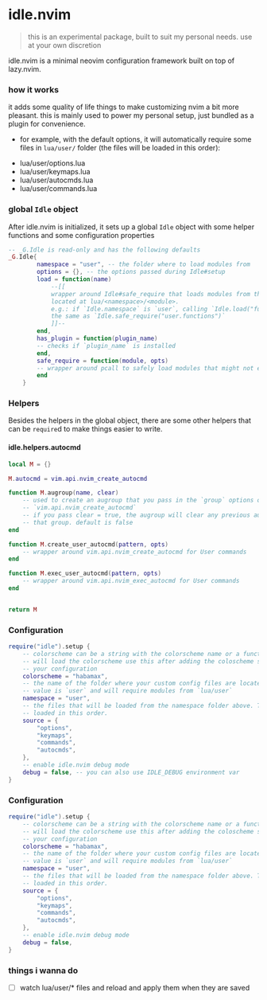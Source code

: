 # idle.nvim

> this is an experimental package, built to suit my personal needs. use at your own discretion

idle.nvim is a minimal neovim configuration framework built on top of lazy.nvim.

### how it works

it adds some quality of life things to make customizing nvim a bit more
pleasant. this is mainly used to power my personal setup, just bundled as a
plugin for convenience.

* for example, with the default options, it will automatically require some
  files in `lua/user/` folder (the files will be loaded in this order):

 - lua/user/options.lua
 - lua/user/keymaps.lua
 - lua/user/autocmds.lua
 - lua/user/commands.lua

### global `Idle` object

After idle.nvim is initialized, it sets up a global `Idle` object with some
helper functions and some configuration properties

```lua
-- _G.Idle is read-only and has the following defaults
_G.Idle{
		namespace = "user", -- the folder where to load modules from
		options = {}, -- the options passed during Idle#setup
		load = function(name)
			--[[ 
            wrapper around Idle#safe_require that loads modules from the folder
            located at lua/<namespace>/<module>.
            e.g.: if `Idle.namespace` is `user`, calling `Idle.load("functions")` is
            the same as `Idle.safe_require("user.functions")`
            ]]--
		end,
		has_plugin = function(plugin_name)
        -- checks if `plugin_name` is installed
        end,
		safe_require = function(module, opts)
        -- wrapper around pcall to safely load modules that might not exist
        end
	} 
```

### Helpers

Besides the helpers in the global object, there are some other helpers that can
be `require`d to make things easier to write.

#### idle.helpers.autocmd

```lua
local M = {}

M.autocmd = vim.api.nvim_create_autocmd

function M.augroup(name, clear)
	-- used to create an augroup that you pass in the `group` options of
    -- `vim.api.nvim_create_autocmd`
    -- if you pass clear = true, the augroup will clear any previous autocmd in
    -- that group. default is false
end

function M.create_user_autocmd(pattern, opts)
    -- wrapper around vim.api.nvim_create_autocmd for User commands
end

function M.exec_user_autocmd(pattern, opts)
    -- wrapper around vim.api.nvim_exec_autocmd for User commands
end


return M
```

### Configuration

```lua
require("idle").setup {
	-- colorscheme can be a string with the colorscheme name or a function that
	-- will load the colorscheme use this after adding the coloscheme specs to
	-- your configuration
	colorscheme = "habamax",
	-- the name of the folder where your custom config files are located. Default
	-- value is `user` and will require modules from `lua/user`
	namespace = "user",
	-- the files that will be loaded from the namespace folder above. They will be
	-- loaded in this order.
	source = {
		"options",
		"keymaps",
		"commands",
		"autocmds",
	},
	-- enable idle.nvim debug mode
	debug = false, -- you can also use IDLE_DEBUG environment var
}
```


### Configuration
```lua
require("idle").setup {
	-- colorscheme can be a string with the colorscheme name or a function that
	-- will load the colorscheme use this after adding the coloscheme specs to
	-- your configuration
	colorscheme = "habamax",
	-- the name of the folder where your custom config files are located. Default
	-- value is `user` and will require modules from `lua/user`
	namespace = "user",
	-- the files that will be loaded from the namespace folder above. They will be
	-- loaded in this order.
	source = {
		"options",
		"keymaps",
		"commands",
		"autocmds",
	},
	-- enable idle.nvim debug mode
	debug = false,
}
```


### things i wanna do

 - [ ] watch lua/user/* files and reload and apply them when they are saved
